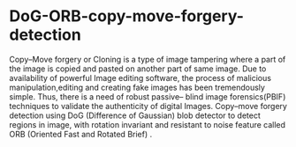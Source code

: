 # DoG-ORB-copy-move-forgery-detection
Copy–Move forgery or Cloning is a type of image tampering where a part of the image is copied and pasted on another part of same image. Due to availability of powerful Image editing software, the process of malicious manipulation,editing and creating fake images has been tremendously simple. Thus, there is a need of robust passive– blind image forensics(PBIF) techniques to validate the authenticity of digital Images. Copy–move forgery detection using DoG (Difference of Gaussian) blob detector to detect regions in image, with rotation invariant and resistant to noise feature called ORB (Oriented Fast and Rotated Brief) .
